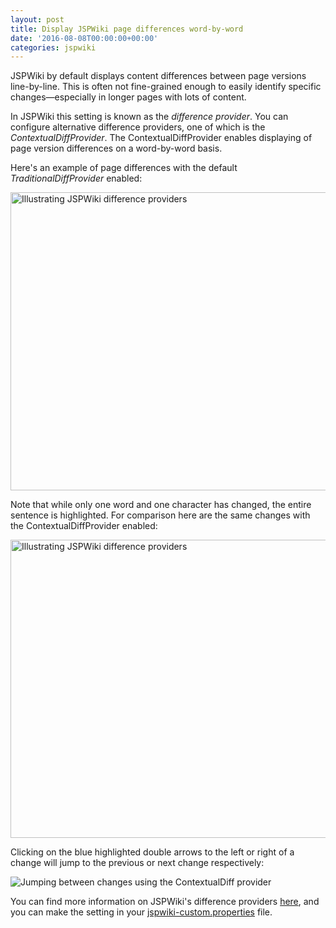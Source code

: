 ```yaml
---
layout: post
title: Display JSPWiki page differences word-by-word
date: '2016-08-08T00:00:00+00:00'
categories: jspwiki
---
```

<p>JSPWiki by default displays content differences between page versions line-by-line. This is often not fine-grained enough to easily identify specific changes—especially in longer pages with lots of content.<br /></p> 
  <p>In JSPWiki this setting is known as the <em>difference provider</em>. You can configure alternative difference providers, one of which is the <em>ContextualDiffProvider</em>. The ContextualDiffProvider enables displaying of page version differences on a word-by-word basis.</p> 
  <p>Here's an example of page differences with the default <em>TraditionalDiffProvider</em> enabled:</p> 
  <p><img src="https://blogs.apache.org/jspwiki/mediaresource/8d1349c8-fc4d-469a-89ed-eae9cb44be3d" alt="Illustrating JSPWiki difference providers" width="890" height="477" /><br /> </p> 
  <p>Note that while only one word and one character has changed, the entire sentence is highlighted. For comparison here are the same changes with the ContextualDiffProvider enabled:</p> 
  <p><img src="https://blogs.apache.org/jspwiki/mediaresource/17a67842-f8f8-41a0-bb44-2a2de09cf79e" alt="Illustrating JSPWiki difference providers" width="890" height="477" /><br /> </p> 
  <p> </p> 
  <p>Clicking on the blue highlighted double arrows to the left or right of a change will jump to the previous or next change respectively:</p> 
  <p> <img src="https://blogs.apache.org/jspwiki/mediaresource/84a37ee5-3c75-49f1-a513-bedffb698691" alt="Jumping between changes using the ContextualDiff provider" /><br /></p> 
  <p>You can find more information on JSPWiki's difference providers <a title="Information on JSPWiki's difference providers" href="https://jspwiki-wiki.apache.org/Wiki.jsp?page=Configuration#section-Configuration-PageDiffRepresentation" target="_blank">here</a>, and you can make the setting in your <a title="Information on setting custom JSPWiki properties" href="https://jspwiki-wiki.apache.org/Wiki.jsp?page=Documentation#section-Documentation-ConfigurationAndAdministration" target="_blank">jspwiki-custom.properties</a> file.<a href="https://jspwiki-wiki.apache.org/Wiki.jsp?page=Configuration#section-Configuration-PageDiffRepresentation"><br /></a></p> 
  <p><br /></p>
